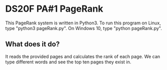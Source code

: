 # DS20F PA#1 PageRank
This PageRank system is written in Python3.
To run this program on Linux, type "python3 pageRank.py".
On Windows 10, type "python pageRank.py".

## What does it do?
It reads the provided pages and calculates the rank of each page.
We can type different words and see the top ten pages they exist in.
